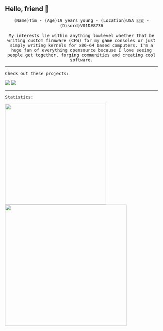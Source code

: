 ## Hello, friend 👋

<p align="center">
<!--   <img src="https://raw.githubusercontent.com/coderjojo/coderjojo/master/img/github.gif" width=100> -->
  <samp>
    (Name)Tim - (Age)19 years young - (Location)USA 🇺🇸 - (Disord)V01D#8736
  </samp>
<br><br>
  <samp>
    My interests lie within anything lowlevel whether that be writing custom firmware (CFW) for my game consoles or just simply writing kernels for x86-64 based computers. I'm a huge fan of everything opensource because I love seeing people get together, forging communities and creating cool software.
  </samp>
</p>
<hr>
<p>
  <samp>
    Check out these projects:
  </samp>
 </p>
 <div>
 <img src="https://github-readme-stats.vercel.app/api/pin/?username=V01D-NULL&repo=MoonOS&layout=compact&theme=apprentice"></img>
 <img src="https://github-readme-stats.vercel.app/api/pin/?username=FireflyOS&repo=Firefly-Kernel&layout=compact&theme=apprentice"></img>
 </div>
<hr>

<p>
  <samp>
    Statistics:
  </samp>
</p>
<!-- This will place the images next to eachother -->
<a href="#">
  <img align="center" src="https://github-readme-stats.vercel.app/api/top-langs/?username=V01D-NULL&layout=compact&theme=apprentice" width="333" />
</a>
<a href="#">
  <img align="center" src="https://github-readme-stats.vercel.app/api?username=V01D-NULL&show_icons=true&theme=apprentice" width="400"/>
</a>

